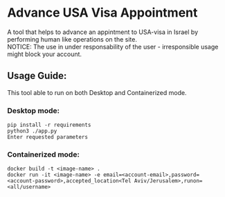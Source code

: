 # Advance USA Visa Appointment

A tool that helps to advance an appintment to USA-visa in Israel by performing human like operations on the site.  
NOTICE: The use in under responsability of the user - irresponsible usage might block your account.

## Usage Guide:  
This tool able to run on both Desktop and Containerized mode.

### Desktop mode:
```
pip install -r requirements
python3 ./app.py
Enter requested parameters
```

### Containerized mode:
```
docker build -t <image-name> .
docker run -it <image-name> -e email=<account-email>,password=<account-password>,accepted_location<Tel Aviv/Jerusalem>,runon=<all/username>
```
